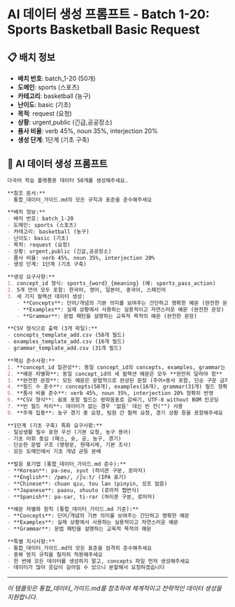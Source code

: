 # AI 데이터 생성 프롬프트 - Batch 1-20: Sports Basketball Basic Request

## 📋 배치 정보
- **배치 번호**: batch_1-20 (50개)
- **도메인**: sports (스포츠)
- **카테고리**: basketball (농구)
- **난이도**: basic (기초)
- **목적**: request (요청)
- **상황**: urgent,public (긴급,공공장소)
- **품사 비율**: verb 45%, noun 35%, interjection 20%
- **생성 단계**: 1단계 (기초 구축)

## 🎯 AI 데이터 생성 프롬프트

```markdown
다국어 학습 플랫폼용 데이터 50개를 생성해주세요.

**참조 문서:**
- 통합_데이터_가이드.md의 모든 규칙과 표준을 준수해주세요

**배치 정보:**
- 배치 번호: batch_1-20
- 도메인: sports (스포츠)
- 카테고리: basketball (농구)
- 난이도: basic (기초)
- 목적: request (요청)
- 상황: urgent,public (긴급,공공장소)
- 품사 비율: verb 45%, noun 35%, interjection 20%
- 생성 단계: 1단계 (기초 구축)

**생성 요구사항:**
1. concept_id 형식: sports_{word}_{meaning} (예: sports_pass_action)
2. 5개 언어 모두 포함: 한국어, 영어, 일본어, 중국어, 스페인어
3. 세 가지 컬렉션 데이터 생성:
   - **Concepts**: 단어/개념의 기본 의미를 보여주는 간단하고 명확한 예문 (완전한 문장)
   - **Examples**: 실제 상황에서 사용하는 실용적이고 자연스러운 예문 (완전한 문장)
   - **Grammar**: 문법 패턴을 설명하는 교육적 목적의 예문 (완전한 문장)

**CSV 형식으로 출력 (3개 파일):**
- concepts_template_add.csv (58개 필드)
- examples_template_add.csv (16개 필드)
- grammar_template_add.csv (31개 필드)

**핵심 준수사항:**
1. **concept_id 일관성**: 동일 concept_id의 concepts, examples, grammar는 반드시 **같은 단어** 사용
2. **예문 차별화**: 동일 concept_id의 세 컬렉션 예문은 모두 **완전히 달라야 함**
3. **완전한 문장**: 모든 예문은 문법적으로 완성된 문장 (주어+동사 포함, 단순 구문 금지)
4. **필드 수 준수**: concepts(58개), examples(16개), grammar(31개) 필드 정확히 맞춤
5. **품사 비율 준수**: verb 45%, noun 35%, interjection 20% 정확히 반영
6. **CSV 형식**: 쉼표 포함 필드는 쌍따옴표로 감싸기, UTF-8 without BOM 인코딩
7. **빈 필드 처리**: 데이터가 없는 경우 '없음' 대신 빈 칸("") 사용
8. **주제 집중**: 농구 경기 중 요청, 팀원 간 협력 요청, 경기 상황 등을 포함해주세요

**1단계 (기초 구축) 특화 요구사항:**
- 일상생활 필수 표현 우선 (기본 요청, 농구 용어)
- 기초 어휘 중심 (패스, 슛, 공, 농구, 경기)
- 단순한 문법 구조 (명령문, 현재시제, 기본 조사)
- 모든 도메인에서 기초 개념 균등 분배

**발음 표기법 (통합_데이터_가이드.md 준수):**
- **Korean**: pa-seu, syut (하이픈 구분, 로마자)
- **English**: /pæs/, /ʃuːt/ (IPA 표기)
- **Chinese**: chuan qiu, tou lan (pinyin, 성조 없음)
- **Japanese**: paasu, shuuto (로마자 헵번식)
- **Spanish**: pa-sar, ti-rar (하이픈 구분, 로마자)

**예문 차별화 원칙 (통합_데이터_가이드.md 기준):**
- **Concepts**: 단어/개념의 기본 의미를 보여주는 간단하고 명확한 예문
- **Examples**: 실제 상황에서 사용하는 실용적이고 자연스러운 예문
- **Grammar**: 문법 패턴을 설명하는 교육적 목적의 예문

**특별 지시사항:**
- 통합_데이터_가이드.md의 모든 표준을 엄격히 준수해주세요
- 중복 방지 규칙을 철저히 적용해주세요
- 한 번에 모든 데이터를 생성하지 말고, concepts 파일 먼저 생성해주세요
- 데이터가 많아 응답이 길어질 수 있으니 분할해서 요청하겠습니다
```

---

_이 템플릿은 통합_데이터_가이드.md를 참조하여 체계적이고 전략적인 데이터 생성을 지원합니다._
